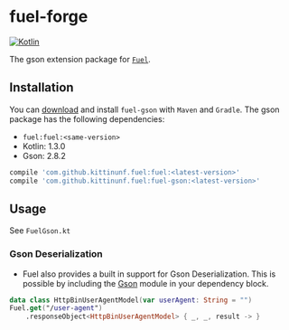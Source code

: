 # fuel-forge
[![Kotlin](https://img.shields.io/badge/Kotlin-1.3.0-blue.svg)](https://kotlinlang.org)

The gson extension package for [`Fuel`](../README.md).

## Installation

You can [download](https://bintray.com/kittinunf/maven/Fuel-Android/_latestVersion) and install `fuel-gson` with `Maven` and `Gradle`. The gson package has the following dependencies:
* `fuel:fuel:<same-version>`
* Kotlin: 1.3.0
* Gson: 2.8.2

```groovy
compile 'com.github.kittinunf.fuel:fuel:<latest-version>'
compile 'com.github.kittinunf.fuel:fuel-gson:<latest-version>'
```

## Usage

See `FuelGson.kt`

### Gson Deserialization

* Fuel also provides a built in support for Gson Deserialization. This is possible by including the [Gson](https://github.com/kittinunf/Fuel/tree/master/fuel-gson) module in your dependency block.

```kotlin
data class HttpBinUserAgentModel(var userAgent: String = "")
Fuel.get("/user-agent")
    .responseObject<HttpBinUserAgentModel> { _, _, result -> }
```
